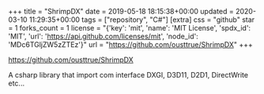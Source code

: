 +++
title = "ShrimpDX"
date = 2019-05-18 18:15:38+00:00
updated = 2020-03-10 11:29:35+00:00
tags = ["repository", "C#"]
[extra]
css = "github"
star = 1
forks_count = 1
license = "{'key': 'mit', 'name': 'MIT License', 'spdx_id': 'MIT', 'url': 'https://api.github.com/licenses/mit', 'node_id': 'MDc6TGljZW5zZTEz'}"
url = "https://github.com/ousttrue/ShrimpDX"
+++

<https://github.com/ousttrue/ShrimpDX>

A csharp library that import com interface DXGI, D3D11, D2D1, DirectWrite etc...
